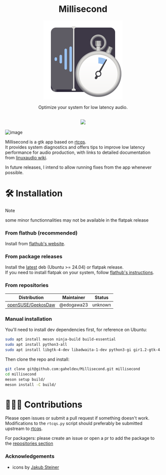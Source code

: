 <h1 align='center'>
Millisecond
</h1>

<p align='center'>
<img src=https://raw.githubusercontent.com/gaheldev/Millisecond/refs/heads/main/data/icons/hicolor/scalable/apps/io.github.gaheldev.Millisecond.svg>
</p>

<p align='center'>
Optimize your system for low latency audio.
</p>

<br/>

<div align="center">
<a href=https://github.com/gaheldev/Millisecond/releases/latest alt="Latest release">
	<img src=https://img.shields.io/github/v/release/gaheldev/Millisecond>
</a>
</div>

![image](https://github.com/user-attachments/assets/fa0408b3-013e-4aaf-a587-cfe90938f9bd)


Millisecond is a gtk app based on [rtcqs](https://codeberg.org/rtcqs/rtcqs). \
It provides system diagnostics and offers tips to improve low latency performance for audio production, with links to detailed documentation from [linuxaudio wiki](https://wiki.linuxaudio.org/wiki/system_configuration).

In future releases, I intend to allow running fixes from the app whenever possible.


# 🛠️ Installation

>[!NOTE]
> some minor functionnalities may not be available in the flatpak release

### From flathub (recommended)

Install from [flathub's website](https://flathub.org/en/apps/io.github.gaheldev.Millisecond).

### From package releases
Install the [latest](https://github.com/gaheldev/Millisecond/releases/latest) deb (Ubuntu >= 24.04) or flatpak release. \
If you need to install flatpak on your system, follow [flathub's instructions](https://flathub.org/setup).

### From repositories

| Distribution | Maintainer | Status |
|---|---|---|
| [openSUSE/GeekosDaw](https://software.opensuse.org//download.html?project=multimedia%3Aproaudio&package=millisecond) | @edogawa23 | unknown |

### Manual installation

You'll need to install dev dependencies first, for reference on Ubuntu:
```bash
sudo apt install meson ninja-build build-essential
sudo apt install python3-all
sudo apt install libgtk-4-dev libadwaita-1-dev python3-gi gir1.2-gtk-4.0 gir1.2-adw-1 adwaita-icon-theme
```

Then clone the repo and install:

```bash
git clone git@github.com:gaheldev/Millisecond.git millisecond
cd millisecond
meson setup build/
meson install -C build/
```

# 🧑‍🤝‍🧑 Contributions
Please open issues or submit a pull request if something doesn't work.\
Modifications to the `rtcqs.py` script should preferably be submitted upstream to [rtcqs](https://codeberg.org/rtcqs/rtcqs). 

For packagers: please create an issue or open a pr to add the package to the [repositories section](#from-repositories)

### Acknowledgements
- icons by [Jakub Steiner](https://github.com/jimmac) 


